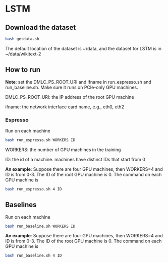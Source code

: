# LSTM

## Download the dataset
```bash
bash getdata.sh 
```
The default location of the dataset is ~/data, and the dataset for LSTM is in ~/data/wikitext-2


## How to run
**Note**: set the DMLC_PS_ROOT_URI and ifname in run_espresso.sh and run_baseline.sh.
Make sure it runs on PCIe-only GPU machines.

DMLC_PS_ROOT_URI: the IP address of the root GPU machine

ifname: the network interface card name, e.g., eth0, eth2

### Espresso
Run on each machine
```bash
bash run_espresso.sh WORKERS ID
```
WORKERS: the number of GPU machines in the training

ID: the id of a machine. machines have distinct IDs that start from 0

**An example**:
Suppose there are four GPU machines, then WORKERS=4 and ID is from 0-3. 
The ID of the root GPU machine is 0.
The command on each GPU machine is
```bash
bash run_espresso.sh 4 ID
```

## Baselines
Run on each machine
```bash
bash run_baseline.sh WORKERS ID
```  

**An example**:
Suppose there are four GPU machines, then WORKERS=4 and ID is from 0-3. 
The ID of the root GPU machine is 0.
The command on each GPU machine is
```bash
bash run_baseline.sh 4 ID
```
